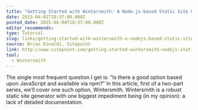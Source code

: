 ```yaml
---
title: "Getting Started with Wintersmith: A Node.js-based Static Site Generator"
date: 2015-04-01T18:37:00.000Z
posted_date: 2015-06-04T18:37:00.000Z
editor_recommends:
type: Tutorial
slug: links/getting-started-with-wintersmith-a-nodejs-based-static-site-generator
source: Brian Rinaldi, Sitepoint
link: http://www.sitepoint.com/getting-started-wintersmith-nodejs-static-site-generator
tool:
  - Wintersmith
---
```

The single most frequent question I get is: “Is there a good option based upon JavaScript and available via npm?” In this article, first of a two-part series, we’ll cover one such option, Wintersmith. Wintersmith is a robust static site generator with one biggest impediment being (in my opinion): a lack of detailed documentation.



